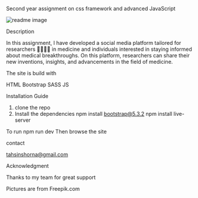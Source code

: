 Second year assignment on css framework and advanced JavaScript

![readme image](https://github.com/tahsinrukaiya/SOCIAL-MEDIA-WEBSITE/assets/126619366/ef66d6cc-593f-4ae6-82a7-9d4da2b6539f)



Description


In this assignment, I have developed a social media platform tailored for researchers 👩‍🔬👨‍🔬 in medicine and individuals interested in staying informed about medical breakthroughs. On this platform, researchers can share their new inventions, insights, and advancements in the field of medicine.

The site is build with


HTML
Bootstrap 
SASS
JS

Installation Guide

1. clone the repo
2. Install the dependencies
   npm install bootstrap@5.3.2
   npm install live-server

To run
npm run dev 
Then browse the site


contact

tahsinshorna@gmail.com

Acknowledgment

Thanks to my team for great support

Pictures are from
Freepik.com


